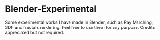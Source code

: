 # Blender-Experimental
Some experimental works I have made in Blender, such as Ray Marching, SDF and fractals rendering.
Feel free to use them for any purpose. Credits appreciated but not required.



